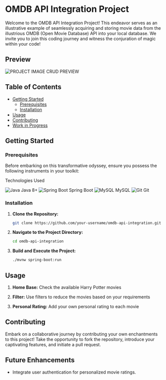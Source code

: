 # OMDB API Integration Project

Welcome to the OMDB API Integration Project! This endeavor serves as an illustrative example of seamlessly acquiring and
storing movie data from the illustrious OMDB (Open Movie Database) API into your local database. We invite you to join
this coding journey and witness the conjuration of magic within your code!

## Preview

![PROJECT IMAGE CRUD PREVIEW](https://i.imgur.com/iuGdsK6.png)

## Table of Contents

- [Getting Started](#getting-started)
    - [Prerequisites](#prerequisites)
    - [Installation](#installation)
- [Usage](#usage)
- [Contributing](#contributing)
- [Work in Progress](#work-in-progress)

## Getting Started

### Prerequisites

Before embarking on this transformative odyssey, ensure you possess the following instruments in your toolkit:

Technologies Used

![Java](https://img.icons8.com/color/48/000000/java-coffee-cup-logo--v1.png) Java 8+
![Spring Boot](https://img.icons8.com/color/48/000000/spring-logo.png) Spring Boot
![MySQL](https://img.icons8.com/color/48/000000/mysql-logo.png) MySQL
![Git](https://img.icons8.com/color/48/000000/git.png) Git

### Installation

1. **Clone the Repository:**

   ```sh
   git clone https://github.com/your-username/omdb-api-integration.git
   ```

2. **Navigate to the Project Directory:**

   ```sh
   cd omdb-api-integration
   ```

3. **Build and Execute the Project:**

   ```sh
   ./mvnw spring-boot:run
   ```

## Usage

1. **Home Base:**
   Check the available Harry Potter movies

2. **Filter:**
   Use filters to reduce the movies based on your requirements

3. **Personal Rating:**
   Add your own personal rating to each movie

## Contributing

Embark on a collaborative journey by contributing your own enchantments to this project! Take the opportunity to fork
the repository, introduce your captivating features, and initiate a pull request.

## Future Enhancements

- Integrate user authentication for personalized movie ratings.

